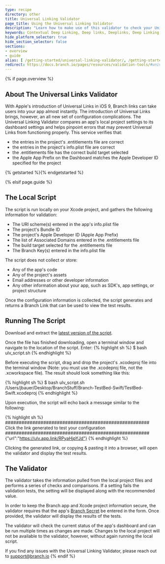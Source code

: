 ```yaml
---
type: recipe
directory: other
title: Universal Linking Validator
page_title: Using the Universal Linking Validator
description: "Learn how to make use of this validator to check your Universal Linking setup"
keywords: Contextual Deep Linking, Deep links, Deeplinks, Deep Linking, Deeplinking, Deferred Deep Linking, Deferred Deeplinking, Google App Indexing, Google App Invites, Apple Universal Links, Apple Spotlight Search, Facebook App Links, AppLinks, Deepviews, Deep views, Dashboard, custom link domain, conversion funnel, funnels, influencers
hide_platform_selector: true
hide_section_selector: false
sections:
- overview
- guide
alias: [ /getting-started/universal-linking-validator/, /getting-started/universal-linking-validator/overview/, /getting-started/universal-linking-validator/guide/ ]
redirect: https://docs.branch.io/pages/resources/validation-tools/#universal-link-validator
---
```

{% if page.overview %}

## About The Universal Links Validator

With Apple's introduction of Universal Links in iOS 9, Branch links can take users into your app almost instantly. The introduction of Universal Links brings, however, an all new set of configuration complications. The  Universal Linking Validator compares an app's local project settings to its dashboard settings and helps pinpoint errors that may prevent Universal Links from functioning properly. This service verifies that:

  - the entries in the project's .entitlements file are correct
  - the entries in the project's info.plist file are correct
  - the .entitlements file has the correct build target selected
  - the Apple App Prefix on the Dashboard matches the Apple Developer ID specified for the project


{% getstarted %}{% endgetstarted %}

{% elsif page.guide %}

## The Local Script

The script is run locally on your Xcode project, and gathers the following information for validation:

* The URI scheme(s) entered in the app's info.plist file
* The project's Bundle ID
* The project's Apple Developer ID (Apple App Prefix)
* The list of Associated Domains entered in the .entitlements file
* The build target selected for the .entitlements file
* The Branch Key(s) entered in the info.plist file

The script does not collect or store:

* Any of the app's code
* Any of the project's assets
* Email addresses or other developer information
* Any other information about your app, such as SDK's, app settings, or project structure

Once the configuration information is collected, the script generates and returns a Branch Link that can be used to view the test results.

## Running The Script

Download and extract the [latest version of the script](https://branch.io/resources/universal-links/static/twigScript/ulv_script.sh).

Once the file has finished downloading, open a terminal window and navigate to the location of the script. Enter:
{% highlight sh %}
$ bash ulv_script.sh
{% endhighlight %}

Before executing the script, drag and drop the project's .xcodeproj file into the terminal window (Note: you must use the .xcodeproj file, not the .xcworkspace file). The result should look something like this:

{% highlight sh %}
$ bash ulv_script.sh /Users/jbauer/Desktop/BranchStuff/Branch-TestBed-Swift/TestBed-Swift.xcodeproj
{% endhighlight %}

Upon execution, the script will echo back a message similar to the following:

{% highlight sh %}
#####################################################
 Click the link generated to test your configuration
#####################################################
{"url":"https://ulv.app.link/RPyaHjpYJd"}
{% endhighlight %}

Clicking the generated link, or copying & pasting it into a browser, will open the validator and display the test results.

## The Validator

The validator takes the information pulled from the local project files and performs a series of checks and comparisons. If a setting fails the validation tests, the setting will be displayed along with the recommended value.

In order to keep the Branch app and Xcode project information secure, the validator requires that the app's [Branch Secret](https://dashboard.branch.io/settings) be entered in the form. Once provided, the validator will display the results of the tests.

The validator will check the current status of the app's dashboard and can be run multiple times as changes are made. Changes to the local project will not be available to the validator, however, without again running the local script.

If you find any issues with the Universal Linking Validator, please reach out to [support@branch.io](mailto:support@branch.io)
{% endif %}
